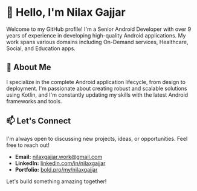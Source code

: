 # 👋 Hello, I'm Nilax Gajjar

Welcome to my GitHub profile! I'm a Senior Android Developer with over 9 years of experience in developing high-quality Android applications. My work spans various domains including On-Demand services, Healthcare, Social, and Education apps.

## 🚀 About Me

I specialize in the complete Android application lifecycle, from design to deployment. I'm passionate about creating robust and scalable solutions using Kotlin, and I'm constantly updating my skills with the latest Android frameworks and tools.

## 📫 Let's Connect

I'm always open to discussing new projects, ideas, or opportunities. Feel free to reach out!

- **Email:** [nilaxgajjar.work@gmail.com](mailto:nilaxgajjar.work@gmail.com)
- **LinkedIn:** [linkedin.com/in/nilaxgajjar](https://www.linkedin.com/in/nilaxgajjar/)
- **Portfolio:** [bold.pro/my/nilaxgajjar](https://bold.pro/my/nilaxgajjar/)

Let's build something amazing together!
